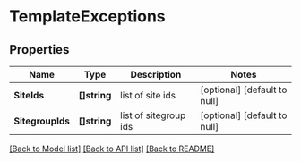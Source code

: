 # TemplateExceptions

## Properties
Name | Type | Description | Notes
------------ | ------------- | ------------- | -------------
**SiteIds** | **[]string** | list of site ids | [optional] [default to null]
**SitegroupIds** | **[]string** | list of sitegroup ids | [optional] [default to null]

[[Back to Model list]](../README.md#documentation-for-models) [[Back to API list]](../README.md#documentation-for-api-endpoints) [[Back to README]](../README.md)


